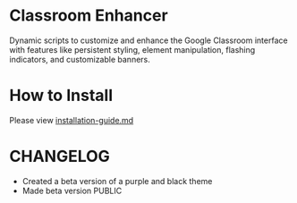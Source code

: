 # Classroom Enhancer
Dynamic scripts to customize and enhance the Google Classroom interface with features like persistent styling, element manipulation, flashing indicators, and customizable banners.

# How to Install
Please view [installation-guide.md](<https://github.com/notyou-lmao/classroom-enhancer/blob/main/installaton-guide.md>)

# CHANGELOG
- Created a beta version of a purple and black theme
- Made beta version PUBLIC
